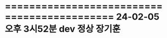 ============================================
24-02-05  오후 3시52분 dev 정상 장기훈
===========================================



